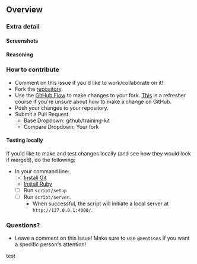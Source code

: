 ## Overview

<!-- One to two sentence description of the issue you are encountering or trying to solve. -->

### Extra detail

<!-- Please include any additional details that may be helpful in understanding the issue. -->
#### Screenshots

<!-- If bug fix, please upload images of the error to better showcase the problem. -->

#### Reasoning

<!-- If new idea or direction, please create a checklist of proposed ideas or next steps. [Example](https://github.com/github/training-kit/issues/415). -->

### How to contribute

- Comment on this issue if you'd like to work/collaborate on it!
- Fork the [repository](https://github.com/github/training-kit).
- Use the [GitHub Flow](https://guides.github.com/introduction/flow/) to make changes to your fork. [This](https://github.com/skills/introduction-to-github) is a refresher course if you're unsure about how to make a change on GitHub.
- Push your changes to your repository.
- Submit a Pull Request
  - Base Dropdown: github/training-kit
  - Compare Dropdown: Your fork

#### Testing locally

If you'd like to make and test changes locally (and see how they would look if merged), do the following:

- In your command line:
  - [Install Git](https://git-scm.com/)
  - [Install Ruby](https://www.ruby-lang.org/en/documentation/installation/)
  - [ ] Run `script/setup`
  - [ ] Run `script/server`.
    - When successful, the script will initiate a local server at `http://127.0.0.1:4000/`.

### Questions?

- Leave a comment on this issue! Make sure to use `@mentions` if you want a specific person's attention!

test
